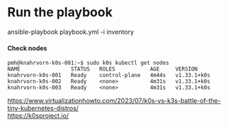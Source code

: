 # Run the playbook
ansible-playbook playbook.yml -i inventory

#### Check nodes
```
pmh@knahrvorn-k0s-001:~$ sudo k0s kubectl get nodes
NAME                STATUS   ROLES           AGE     VERSION
knahrvorn-k0s-001   Ready    control-plane   4m44s   v1.33.1+k0s
knahrvorn-k0s-002   Ready    <none>          4m31s   v1.33.1+k0s
knahrvorn-k0s-003   Ready    <none>          4m31s   v1.33.1+k0s
```

https://www.virtualizationhowto.com/2023/07/k0s-vs-k3s-battle-of-the-tiny-kubernetes-distros/  
https://k0sproject.io/
